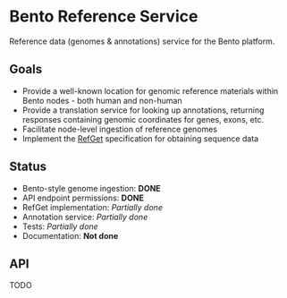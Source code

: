 # Bento Reference Service

Reference data (genomes &amp; annotations) service for the Bento platform.

## Goals

* Provide a well-known location for genomic reference materials within Bento nodes - both human and non-human
* Provide a translation service for looking up annotations, returning responses 
  containing genomic coordinates for genes, exons, etc.
* Facilitate node-level ingestion of reference genomes
* Implement the [RefGet](http://samtools.github.io/hts-specs/refget.html) specification for obtaining sequence data

## Status

* Bento-style genome ingestion: **DONE**
* API endpoint permissions: **DONE**
* RefGet implementation: _Partially done_
* Annotation service: _Partially done_
* Tests: _Partially done_
* Documentation: **Not done**

## API

TODO
